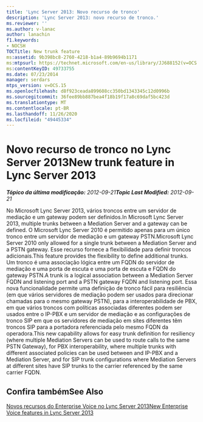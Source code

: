 ```yaml
---
title: 'Lync Server 2013: Novo recurso de tronco'
description: 'Lync Server 2013: novo recurso de tronco.'
ms.reviewer: ''
ms.author: v-lanac
author: lanachin
f1.keywords:
- NOCSH
TOCTitle: New trunk feature
ms:assetid: 9b398bc8-2760-4218-b1a4-89b9694b1171
ms:mtpsurl: https://technet.microsoft.com/en-us/library/JJ688152(v=OCS.15)
ms:contentKeyID: 49733755
ms.date: 07/23/2014
manager: serdars
mtps_version: v=OCS.15
ms.openlocfilehash: d8f923ceada899608cc350bd1343345c12d0996b
ms.sourcegitcommit: 36fee89bb887bea4f18b19f17a8c69daf5bc423d
ms.translationtype: MT
ms.contentlocale: pt-BR
ms.lasthandoff: 11/26/2020
ms.locfileid: "49445334"
---
```

# <a name="new-trunk-feature-in-lync-server-2013"></a><span data-ttu-id="28ef0-103">Novo recurso de tronco no Lync Server 2013</span><span class="sxs-lookup"><span data-stu-id="28ef0-103">New trunk feature in Lync Server 2013</span></span>

<div data-xmlns="http://www.w3.org/1999/xhtml">

<div class="topic" data-xmlns="http://www.w3.org/1999/xhtml" data-msxsl="urn:schemas-microsoft-com:xslt" data-cs="https://msdn.microsoft.com/">

<div data-asp="https://msdn2.microsoft.com/asp">



</div>

<div id="mainSection">

<div id="mainBody"><span data-ttu-id="28ef0-104">

<span> </span></span><span class="sxs-lookup"><span data-stu-id="28ef0-104">

<span> </span></span></span>

<span data-ttu-id="28ef0-105">_**Tópico da última modificação:** 2012-09-21_</span><span class="sxs-lookup"><span data-stu-id="28ef0-105">_**Topic Last Modified:** 2012-09-21_</span></span>

<span data-ttu-id="28ef0-106">No Microsoft Lync Server 2013, vários troncos entre um servidor de mediação e um gateway podem ser definidos.</span><span class="sxs-lookup"><span data-stu-id="28ef0-106">In Microsoft Lync Server 2013, multiple trunks between a Mediation Server and a gateway can be defined.</span></span> <span data-ttu-id="28ef0-107">O Microsoft Lync Server 2010 é permitido apenas para um único tronco entre um servidor de mediação e um gateway PSTN.</span><span class="sxs-lookup"><span data-stu-id="28ef0-107">Microsoft Lync Server 2010 only allowed for a single trunk between a Mediation Server and a PSTN gateway.</span></span> <span data-ttu-id="28ef0-108">Esse recurso fornece a flexibilidade para definir troncos adicionais.</span><span class="sxs-lookup"><span data-stu-id="28ef0-108">This feature provides the flexibility to define additional trunks.</span></span> <span data-ttu-id="28ef0-109">Um tronco é uma associação lógica entre um FQDN do servidor de mediação e uma porta de escuta e uma porta de escuta e FQDN do gateway PSTN.</span><span class="sxs-lookup"><span data-stu-id="28ef0-109">A trunk is a logical association between a Mediation Server FQDN and listening port and a PSTN gateway FQDN and listening port.</span></span> <span data-ttu-id="28ef0-110">Essa nova funcionalidade permite uma definição de tronco fácil para resiliência (em que vários servidores de mediação podem ser usados para direcionar chamadas para o mesmo gateway PSTN), para a interoperabilidade de PBX, em que vários troncos com políticas associadas diferentes podem ser usados entre o IP-PBX e um servidor de mediação e as configurações de tronco SIP em que os servidores de mediação em sites diferentes têm troncos SIP para a portadora referenciada pelo mesmo FQDN da operadora.</span><span class="sxs-lookup"><span data-stu-id="28ef0-110">This new capability allows for easy trunk definition for resiliency (where multiple Mediation Servers can be used to route calls to the same PSTN Gateway), for PBX interoperability, where multiple trunks with different associated policies can be used between and IP-PBX and a Mediation Server, and for SIP trunk configurations where Mediation Servers at different sites have SIP trunks to the carrier referenced by the same carrier FQDN.</span></span>

<div>

## <a name="see-also"></a><span data-ttu-id="28ef0-111">Confira também</span><span class="sxs-lookup"><span data-stu-id="28ef0-111">See Also</span></span>


[<span data-ttu-id="28ef0-112">Novos recursos do Enterprise Voice no Lync Server 2013</span><span class="sxs-lookup"><span data-stu-id="28ef0-112">New Enterprise Voice features in Lync Server 2013</span></span>](lync-server-2013-new-enterprise-voice-features.md)  
  

<span data-ttu-id="28ef0-113"></div>

</div>

<span> </span>

</div>

</div>

</span><span class="sxs-lookup"><span data-stu-id="28ef0-113"></div>

</div>

<span> </span>

</div>

</div>

</span></span></div>

